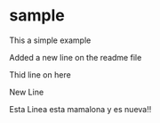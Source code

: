 # sample
This a simple example

Added a new line on the readme file

Thid line on here

New Line 

Esta Linea esta mamalona y es nueva!!


